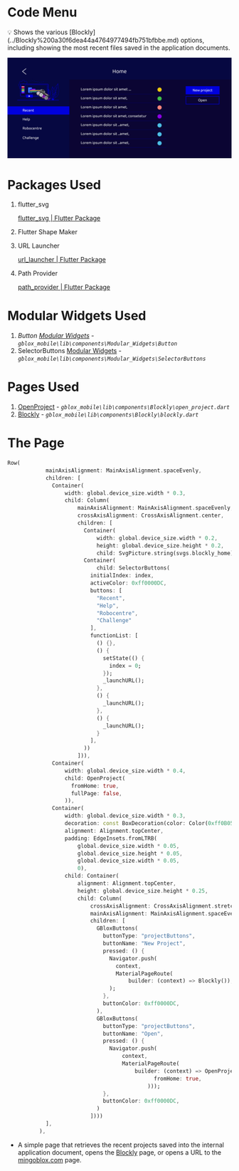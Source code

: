 # Code Menu

<aside>
💡 Shows the various [Blockly](../Blockly%200a30f6dea44a4764977494fb751bfbbe.md) options, including showing the most recent files saved in the application documents.

</aside>

![Untitled](Code%20Menu%20270ecd741cd8425081f3b3970017f049/Untitled.png)

# Packages Used

1. flutter_svg
    
    [flutter_svg | Flutter Package](https://pub.dev/packages/flutter_svg)
    
2. Flutter Shape Maker
3. URL Launcher
    
    [url_launcher | Flutter Package](https://pub.dev/packages/url_launcher)
    
4. Path Provider
    
    [path_provider | Flutter Package](https://pub.dev/packages/path_provider)
    

# Modular Widgets Used

1. *Button [Modular Widgets](../Modular%20Widgets%2072c25ed16f334935a10e40f350c66396.md)  - `gblox_mobile\lib\components\Modular_Widgets\Button`*
2. SelectorButtons  [Modular Widgets](../Modular%20Widgets%2072c25ed16f334935a10e40f350c66396.md) - *`gblox_mobile\lib\components\Modular_Widgets\SelectorButtons`*

# Pages Used

1. [OpenProject](../OpenProject%205eeb0d40c63b4d3db2cf0280d0f40e04.md)  - *`gblox_mobile\lib\components\Blockly\open_project.dart`*
2. [Blockly](../Blockly%200a30f6dea44a4764977494fb751bfbbe.md)  - *`gblox_mobile\lib\components\Blockly\blockly.dart`*

# The Page

```dart
Row(
            mainAxisAlignment: MainAxisAlignment.spaceEvenly,
            children: [
              Container(
                  width: global.device_size.width * 0.3,
                  child: Column(
                      mainAxisAlignment: MainAxisAlignment.spaceEvenly,
                      crossAxisAlignment: CrossAxisAlignment.center,
                      children: [
                        Container(
                            width: global.device_size.width * 0.2,
                            height: global.device_size.height * 0.2,
                            child: SvgPicture.string(svgs.blockly_home)),
                        Container(
                            child: SelectorButtons(
                          initialIndex: index,
                          activeColor: 0xff0000DC,
                          buttons: [
                            "Recent",
                            "Help",
                            "Robocentre",
                            "Challenge"
                          ],
                          functionList: [
                            () {},
                            () {
                              setState(() {
                                index = 0;
                              });
                              _launchURL();
                            },
                            () {
                              _launchURL();
                            },
                            () {
                              _launchURL();
                            }
                          ],
                        ))
                      ])),
              Container(
                  width: global.device_size.width * 0.4,
                  child: OpenProject(
                    fromHome: true,
                    fullPage: false,
                  )),
              Container(
                  width: global.device_size.width * 0.3,
                  decoration: const BoxDecoration(color: Color(0xff0B0533)),
                  alignment: Alignment.topCenter,
                  padding: EdgeInsets.fromLTRB(
                      global.device_size.width * 0.05,
                      global.device_size.height * 0.05,
                      global.device_size.width * 0.05,
                      0),
                  child: Container(
                      alignment: Alignment.topCenter,
                      height: global.device_size.height * 0.25,
                      child: Column(
                          crossAxisAlignment: CrossAxisAlignment.stretch,
                          mainAxisAlignment: MainAxisAlignment.spaceEvenly,
                          children: [
                            GBloxButtons(
                              buttonType: "projectButtons",
                              buttonName: "New Project",
                              pressed: () {
                                Navigator.push(
                                  context,
                                  MaterialPageRoute(
                                      builder: (context) => Blockly()),
                                );
                              },
                              buttonColor: 0xff0000DC,
                            ),
                            GBloxButtons(
                              buttonType: "projectButtons",
                              buttonName: "Open",
                              pressed: () {
                                Navigator.push(
                                    context,
                                    MaterialPageRoute(
                                        builder: (context) => OpenProject(
                                              fromHome: true,
                                            )));
                              },
                              buttonColor: 0xff0000DC,
                            )
                          ])))
            ],
          ),
```

- A simple page that retrieves the recent projects saved into the internal application document, opens the [Blockly](../Blockly%200a30f6dea44a4764977494fb751bfbbe.md) page, or opens a URL to the [mingoblox.com](http://mingoblox.com) page.
